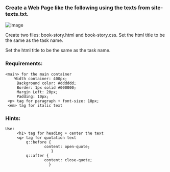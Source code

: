 ### Create a Web Page like the following using the texts from site-texts.txt.

![image](https://github.com/nsinorov/SoftUniMainPath/assets/45227327/0de4a140-0d7a-480e-8edd-6be84772ed8f)

Create two files: book-story.html and book-story.css. Set the html title to be the same as the task name. 

Set the html title to be the same as the task name.

### Requirements:

    <main> for the main container
        Width container: 400px;
         Background color: #dddddd;
         Border: 1px solid #000000;
         Margin Left: 20px;
         Padding: 10px;
     <p> tag for paragraph + font-size: 18px;
     <em> tag for italic text

### Hints:

    Use:
         <h1> tag for heading + center the text
         <q> tag for quotation text
             q::before {
                     content: open-quote;
                        }
             q::after { 
                     content: close-quote;
                       }
